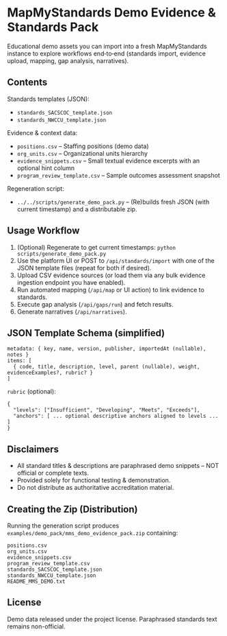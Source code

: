 # MapMyStandards Demo Evidence & Standards Pack

Educational demo assets you can import into a fresh MapMyStandards instance to explore workflows end‑to‑end (standards import, evidence upload, mapping, gap analysis, narratives).

## Contents

Standards templates (JSON):
* `standards_SACSCOC_template.json`
* `standards_NWCCU_template.json`

Evidence & context data:
* `positions.csv` – Staffing positions (demo data)
* `org_units.csv` – Organizational units hierarchy
* `evidence_snippets.csv` – Small textual evidence excerpts with an optional hint column
* `program_review_template.csv` – Sample outcomes assessment snapshot

Regeneration script:
* `../../scripts/generate_demo_pack.py` – (Re)builds fresh JSON (with current timestamp) and a distributable zip.

## Usage Workflow
1. (Optional) Regenerate to get current timestamps: `python scripts/generate_demo_pack.py`
2. Use the platform UI or POST to `/api/standards/import` with one of the JSON template files (repeat for both if desired).
3. Upload CSV evidence sources (or load them via any bulk evidence ingestion endpoint you have enabled).
4. Run automated mapping (`/api/map` or UI action) to link evidence to standards.
5. Execute gap analysis (`/api/gaps/run`) and fetch results.
6. Generate narratives (`/api/narratives`).

## JSON Template Schema (simplified)
```
metadata: { key, name, version, publisher, importedAt (nullable), notes }
items: [
  { code, title, description, level, parent (nullable), weight, evidenceExamples?, rubric? }
]
```
`rubric` (optional):
```
{
  "levels": ["Insufficient", "Developing", "Meets", "Exceeds"],
  "anchors": [ ... optional descriptive anchors aligned to levels ... ]
}
```

## Disclaimers
* All standard titles & descriptions are paraphrased demo snippets – NOT official or complete texts.
* Provided solely for functional testing & demonstration.
* Do not distribute as authoritative accreditation material.

## Creating the Zip (Distribution)
Running the generation script produces `examples/demo_pack/mms_demo_evidence_pack.zip` containing:
```
positions.csv
org_units.csv
evidence_snippets.csv
program_review_template.csv
standards_SACSCOC_template.json
standards_NWCCU_template.json
README_MMS_DEMO.txt
```

## License
Demo data released under the project license. Paraphrased standards text remains non-official.
